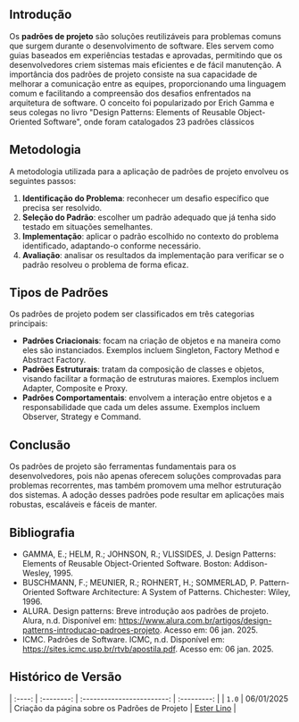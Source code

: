 ## Introdução

Os **padrões de projeto** são soluções reutilizáveis para problemas comuns que surgem durante o desenvolvimento de software. Eles servem como guias baseados em experiências testadas e aprovadas, permitindo que os desenvolvedores criem sistemas mais eficientes e de fácil manutenção. A importância dos padrões de projeto consiste na sua capacidade de melhorar a comunicação entre as equipes, proporcionando uma linguagem comum e facilitando a compreensão dos desafios enfrentados na arquitetura de software. O conceito foi popularizado por Erich Gamma e seus colegas no livro "Design Patterns: Elements of Reusable Object-Oriented Software", onde foram catalogados 23 padrões clássicos

## Metodologia

A metodologia utilizada para a aplicação de padrões de projeto envolveu os seguintes passos:

1. **Identificação do Problema**: reconhecer um desafio específico que precisa ser resolvido.
2. **Seleção do Padrão**: escolher um padrão adequado que já tenha sido testado em situações semelhantes.
3. **Implementação**: aplicar o padrão escolhido no contexto do problema identificado, adaptando-o conforme necessário.
4. **Avaliação**: analisar os resultados da implementação para verificar se o padrão resolveu o problema de forma eficaz.

## Tipos de Padrões

Os padrões de projeto podem ser classificados em três categorias principais:

- **Padrões Criacionais**: focam na criação de objetos e na maneira como eles são instanciados. Exemplos incluem Singleton, Factory Method e Abstract Factory.
- **Padrões Estruturais**: tratam da composição de classes e objetos, visando facilitar a formação de estruturas maiores. Exemplos incluem Adapter, Composite e Proxy.
- **Padrões Comportamentais**: envolvem a interação entre objetos e a responsabilidade que cada um deles assume. Exemplos incluem Observer, Strategy e Command.

## Conclusão

Os padrões de projeto são ferramentas fundamentais para os desenvolvedores, pois não apenas oferecem soluções comprovadas para problemas recorrentes, mas também promovem uma melhor estruturação dos sistemas. A adoção desses padrões pode resultar em aplicações mais robustas, escaláveis e fáceis de manter.

## Bibliografia

- GAMMA, E.; HELM, R.; JOHNSON, R.; VLISSIDES, J. Design Patterns: Elements of Reusable Object-Oriented Software. Boston: Addison-Wesley, 1995.
- BUSCHMANN, F.; MEUNIER, R.; ROHNERT, H.; SOMMERLAD, P. Pattern-Oriented Software Architecture: A System of Patterns. Chichester: Wiley, 1996.
- ALURA. Design patterns: Breve introdução aos padrões de projeto. Alura, n.d. Disponível em: https://www.alura.com.br/artigos/design-patterns-introducao-padroes-projeto. Acesso em: 06 jan. 2025.
- ICMC. Padrões de Software. ICMC, n.d. Disponível em: https://sites.icmc.usp.br/rtvb/apostila.pdf. Acesso em: 06 jan. 2025.

## Histórico de Versão

| :----: | :--------: | :------------------------: | :---------: |
| `1.0`  | 06/01/2025 | Criação da página sobre os Padrões de Projeto | [Ester Lino](https://github.com/esteerlino) |
